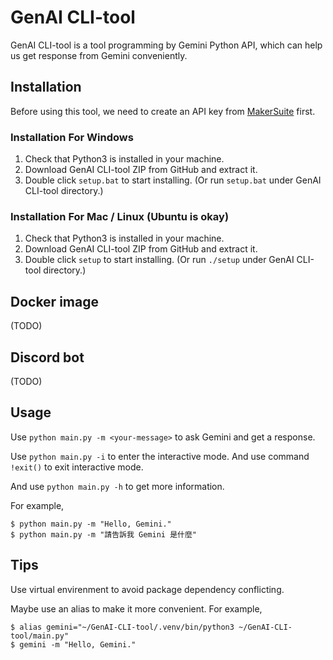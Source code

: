 # GenAI CLI-tool

GenAI CLI-tool is a tool programming by Gemini Python API, which can help us get response from Gemini conveniently.

## Installation

Before using this tool, we need to create an API key from [MakerSuite](https://makersuite.google.com/app/apikey) first.

### Installation For Windows

1. Check that Python3 is installed in your machine.
2. Download GenAI CLI-tool ZIP from GitHub and extract it.
3. Double click `setup.bat` to start installing. (Or run `setup.bat` under GenAI CLI-tool directory.)

### Installation For Mac / Linux (Ubuntu is okay)

1. Check that Python3 is installed in your machine.
2. Download GenAI CLI-tool ZIP from GitHub and extract it.
3. Double click `setup` to start installing. (Or run `./setup` under GenAI CLI-tool directory.)

## Docker image

(TODO)

## Discord bot

(TODO)

## Usage

Use `python main.py -m <your-message>` to ask Gemini and get a response.

Use `python main.py -i` to enter the interactive mode. And use command `!exit()` to exit interactive mode.

And use `python main.py -h` to get more information.

For example,

```
$ python main.py -m "Hello, Gemini."
$ python main.py -m "請告訴我 Gemini 是什麼"
```

## Tips

Use virtual envirenment to avoid package dependency conflicting.

Maybe use an alias to make it more convenient. For example,

```
$ alias gemini="~/GenAI-CLI-tool/.venv/bin/python3 ~/GenAI-CLI-tool/main.py"
$ gemini -m "Hello, Gemini."
```
